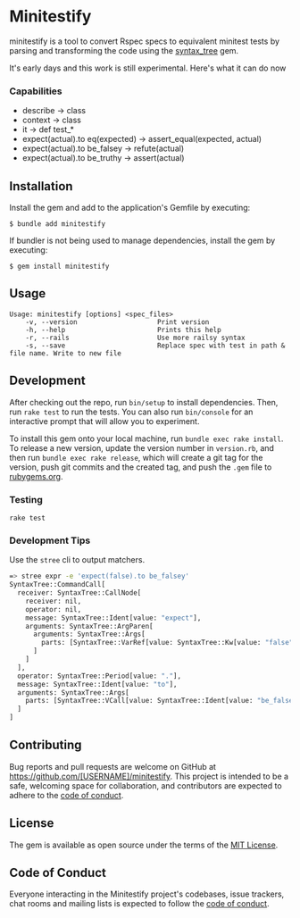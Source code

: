 # Minitestify

minitestify is a tool to convert Rspec specs to equivalent minitest tests by parsing and transforming the code using the [syntax_tree](https://github.com/ruby-syntax-tree/syntax_tree) gem.

It's early days and this work is still experimental.  Here's what it can do now

### Capabilities
- describe -> class
- context -> class
- it -> def test_*
- expect(actual).to eq(expected) -> assert_equal(expected, actual)
- expect(actual).to be_falsey -> refute(actual)
- expect(actual).to be_truthy -> assert(actual)

## Installation

Install the gem and add to the application's Gemfile by executing:

    $ bundle add minitestify

If bundler is not being used to manage dependencies, install the gem by executing:

    $ gem install minitestify

## Usage

```
Usage: minitestify [options] <spec_files>
    -v, --version                    Print version
    -h, --help                       Prints this help
    -r, --rails                      Use more railsy syntax
    -s, --save                       Replace spec with test in path & file name. Write to new file
```

## Development

After checking out the repo, run `bin/setup` to install dependencies. Then, run `rake test` to run the tests. You can also run `bin/console` for an interactive prompt that will allow you to experiment.

To install this gem onto your local machine, run `bundle exec rake install`. To release a new version, update the version number in `version.rb`, and then run `bundle exec rake release`, which will create a git tag for the version, push git commits and the created tag, and push the `.gem` file to [rubygems.org](https://rubygems.org).

### Testing

```
rake test
```

### Development Tips

Use the `stree` cli to output matchers.

```bash
=> stree expr -e 'expect(false).to be_falsey'
SyntaxTree::CommandCall[
  receiver: SyntaxTree::CallNode[
    receiver: nil,
    operator: nil,
    message: SyntaxTree::Ident[value: "expect"],
    arguments: SyntaxTree::ArgParen[
      arguments: SyntaxTree::Args[
        parts: [SyntaxTree::VarRef[value: SyntaxTree::Kw[value: "false"]]]
      ]
    ]
  ],
  operator: SyntaxTree::Period[value: "."],
  message: SyntaxTree::Ident[value: "to"],
  arguments: SyntaxTree::Args[
    parts: [SyntaxTree::VCall[value: SyntaxTree::Ident[value: "be_falsey"]]]
  ]
]
```

## Contributing

Bug reports and pull requests are welcome on GitHub at https://github.com/[USERNAME]/minitestify. This project is intended to be a safe, welcoming space for collaboration, and contributors are expected to adhere to the [code of conduct](https://github.com/[USERNAME]/minitestify/blob/master/CODE_OF_CONDUCT.md).

## License

The gem is available as open source under the terms of the [MIT License](https://opensource.org/licenses/MIT).

## Code of Conduct

Everyone interacting in the Minitestify project's codebases, issue trackers, chat rooms and mailing lists is expected to follow the [code of conduct](https://github.com/[USERNAME]/minitestify/blob/master/CODE_OF_CONDUCT.md).
